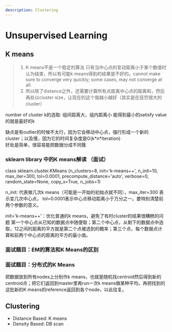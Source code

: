 ```yaml
---
description: Clustering
---
```


# Unsupervised Learning

## K means 

> 1. K means不是一个稳定的算法 只有当中心点的变动距离小于某个数值时认为结束，所以有可能k means得到的结果是不好的。cannot make sure to converge very quickly; some cases, may not converge at all. 
> 2. 所以除了distance之外，还需要计算所有点距离中心点的距离和，然后再处以cluster size，让现在的这个值越小越好（其实是在惩罚很大的cluster）

number of cluster k的选取: 组间距离大，组内距离小 能得到最小的satisfy value的就是最好的k

缺点是有outlier的时候不太行，因为它会移动中心点，强行形成一个新的cluster；以及慢，因为它的时间复杂度是O\(k\*n\*iteration\)  
好处是简单，很容易能把数据分成不同簇

### sklearn library 中的K means解读 （面试）

class sklearn.cluster.KMeans \(n\_clusters=8, init='k-means++', n\_init=10, max\_iter=300, tol=0.0001, precompute\_distance='auto', verbose=0, random\_state=None, copy\_x=True, n\_jobs=1\)

n\_init: 代表做几次k means（可能是一开始的初始点就不同），max\_iter=300 表示变几次中心点， tol=0.0001表示中心点移动距离小于万分之一。要特别清楚前两个参数的意义。

init='k-means++'：优化普通的k means，避免了有时cluster的结果很糟糕的问题 第一个中心点从已知的数据点中随便取；第二个中心点，从剩下的数据点中选取，12之间的距离的平方就是第二个点被选到的概率；第三个点，每个数据点计算和前两个中心点的距离的平方的最小值。

### 面试题目：EM的算法和K Means的区别

### 面试题目：分布式的K Means

把数据放到所有nodes上分别作k means，也就是随机找centroid然后得到新的centroid点；把它们返回到master里再run一次k means做某种平均，再把找到的这批新的K means的reference返回到各个node，以此往复。

## Clustering

* Distance Based: K means
* Density Based: DB scan 

